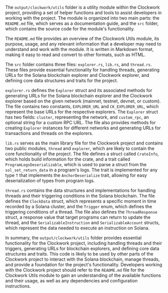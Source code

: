 The `output/clockwork/utils` folder is a utility module within the Clockwork project, providing a set of helper functions and tools to assist developers in working with the project. The module is organized into two main parts: the `README.md` file, which serves as a documentation guide, and the `src` folder, which contains the source code for the module's functionality.

The `README.md` file provides an overview of the Clockwork Utils module, its purpose, usage, and any relevant information that a developer may need to understand and work with the module. It is written in Markdown format, making it easy to read and convert to other formats, such as HTML.

The `src` folder contains three files: `explorer.rs`, `lib.rs`, and `thread.rs`. These files provide essential functionality for handling threads, generating URLs for the Solana blockchain explorer and Clockwork explorer, and defining core data structures and traits for the project.

`explorer.rs` defines the `Explorer` struct and its associated methods for generating URLs for the Solana blockchain explorer and the Clockwork explorer based on the given network (mainnet, testnet, devnet, or custom). The file contains two constants, `EXPLORER_URL` and `CK_EXPLORER_URL`, which represent the base URLs for the respective explorers. The `Explorer` struct has two fields: `cluster`, representing the network, and `custom_rpc`, an optional string for a custom RPC URL. The file also provides methods for creating `Explorer` instances for different networks and generating URLs for transactions and threads on the explorers.

`lib.rs` serves as the main library file for the Clockwork project and contains two public modules, `thread` and `explorer`, which are likely to contain the core functionality of the project. The file defines a struct called `CrateInfo`, which holds build information for the crate, and a trait called `ProgramLogsDeserializable`, which is used to parse a struct from the `sol_set_return_data` in a program's logs. The trait is implemented for any type `T` that implements the `AnchorDeserialize` trait, allowing for easy deserialization of types from program logs.

`thread.rs` contains the data structures and implementations for handling threads and their triggering conditions in the Solana blockchain. The file defines the `ClockData` struct, which represents a specific moment in time recorded by a Solana cluster, and the `Trigger` enum, which defines the triggering conditions of a thread. The file also defines the `ThreadResponse` struct, a response value that target programs can return to update the thread, and the `SerializableInstruction` and `SerializableAccount` structs, which represent the data needed to execute an instruction on Solana.

In summary, the `output/clockwork/utils` folder provides essential functionality for the Clockwork project, including handling threads and their triggers, generating URLs for blockchain explorers, and defining core data structures and traits. This code is likely to be used by other parts of the Clockwork project to interact with the Solana blockchain, manage threads, and provide a foundation for the project's functionality. Developers working with the Clockwork project should refer to the `README.md` file for the Clockwork Utils module to gain an understanding of the available functions and their usage, as well as any dependencies and configuration instructions.
